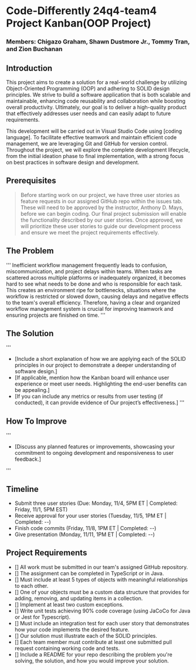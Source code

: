 # Code-Differently 24q4-team4 Project Kanban(OOP Project)

### Members: Chigazo Graham, Shawn Dustmore Jr., Tommy Tran, and Zion Buchanan  

## Introduction

This project aims to create a solution for a real-world challenge by utilizing Object-Oriented Programming (OOP) and adhering to SOLID design principles. We strive to build a software application that is both scalable and maintainable, enhancing code reusability and collaboration while boosting overall productivity. Ultimately, our goal is to deliver a high-quality product that effectively addresses user needs and can easily adapt to future requirements.

This development will be carried out in Visual Studio Code using [coding language]. To facilitate effective teamwork and maintain efficient code management, we are leveraging Git and GitHub for version control. Throughout the project, we will explore the complete development lifecycle, from the initial ideation phase to final implementation, with a strong focus on best practices in software design and development.

## Prerequisites

> Before starting work on our project, we have three user stories as feature requests in our assigned GitHub repo within the issues tab. These will need to be approved by the instructor, Anthony D. Mays, before we can begin coding. Our final project submission will enable the functionality described by our user stories. Once approved, we will prioritize these user stories to guide our development process and ensure we meet the project requirements effectively.

## The Problem
'''
Inefficient workflow management frequently leads to confusion, miscommunication, and project delays within teams. When tasks are scattered across multiple platforms or inadequately organized, it becomes hard to see what needs to be done and who is responsible for each task. This creates an environment ripe for bottlenecks, situations where the workflow is restricted or slowed down, causing delays and negative effects to the team's overall efficiency. Therefore, having a clear and organized workflow management system is crucial for improving teamwork and ensuring projects are finished on time.
'''
## The Solution
'''
* [Include a short explanation of how we are applying each of the SOLID principles in our project to demonstrate a deeper understanding of software design.]
* [If applicable, mention how the Kanban board will enhance user experience or meet user needs. Highlighting the end-user benefits can be appealing.]
* [If you can include any metrics or results from user testing (if conducted), it can provide evidence of Our project’s effectiveness.]
'''
## How To Improve
'''
* [Discuss any planned features or improvements, showcasing your commitment to ongoing development and responsiveness to user feedback.]

'''
## Timeline

* Submit three user stories (Due: Monday, 11/4, 5PM ET | Completed: Friday, 11/1, 5PM EST)
* Receive approval for your user stories (Tuesday, 11/5, 1PM ET | Completed: --)
* Finish code commits (Friday, 11/8, 1PM ET | Completed: --)
* Give presentation (Monday, 11/11, 1PM ET | Completed: --)

## Project Requirements

- [] All work must be submitted in our team's assigned GitHub repository.
- [] The assignment can be completed in TypeScript or in Java.
- [] Must include at least 5 types of objects with meaningful relationships to each other.
- [] One of your objects must be a custom data structure that provides for adding, removing, and updating items in a collection.
- [] Implement at least two custom exceptions.
- [] Write unit tests achieving 90% code coverage (using JaCoCo for Java or Jest for Typescript).
- [] Must include an integration test for each user story that demonstrates how your code implements the desired feature.
- [] Our solution must illustrate each of the SOLID principles.
- [] Each team member must contribute at least one submitted pull request containing working code and tests.
- [] Include a README for your repo describing the problem you're solving, the solution, and how you would improve your solution.


